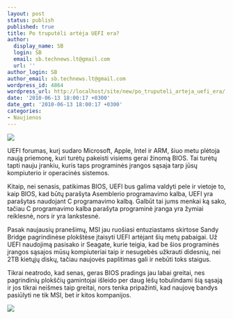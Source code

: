 ```yaml
---
layout: post
status: publish
published: true
title: Po truputėli artėja UEFI era?
author:
  display_name: SB
  login: SB
  email: sb.technews.lt@gmail.com
  url: ''
author_login: SB
author_email: sb.technews.lt@gmail.com
wordpress_id: 4864
wordpress_url: http://localhost/site/new/po_truputeli_arteja_uefi_era/
date: '2010-06-13 18:00:17 +0300'
date_gmt: '2010-06-13 18:00:17 +0300'
categories:
- Naujienos
---
```

<div class="imgright"><img src="http://t3.gstatic.com/images?q=tbn:I0E3dSDRB0syrM:http://www.baloutech.com/e107_images/newspost_images/uefi.jpg"  /></div>
<p>UEFI forumas, kurį sudaro Microsoft, Apple, Intel ir ARM, šiuo metu plėtoja naują priemonę, kuri turėtų pakeisti visiems gerai žinomą BIOS. Tai turėtų tapti nauju įrankiu, kuris taps programinės įrangos sąsaja tarp jūsų kompiuterio ir operacinės sistemos.</p>
<p>Kitaip, nei senasis, patikimas BIOS, UEFI bus galima valdyti pele ir vietoje to, kaip BIOS, kad būtų parašyta Asemblerio programavimo kalba, UEFI yra parašytas naudojant C programavimo kalbą. Galbūt tai jums menkai ką sako, tačiau C programavimo kalba parašyta programinė įranga yra žymiai reiklesnė, nors ir yra lankstesnė.</p>
<p>Pasak naujausių pranešimų, MSI jau ruošiasi entuziastams skirtose Sandy Bridge pagrindinėse plokštėse įtaisyti UEFI artėjant šių metų pabaigai. Už UEFI naudojimą pasisako ir Seagate, kurie teigia, kad be šios programinės įrangos sąsajos mūsų kompiuteriai taip ir nesugebės užkrauti didesnių, nei 2TB kietųjų diskų, tačiau naujovės paplitimas gali ir nebūti toks staigus.</p>
<p>Tikrai neatrodo, kad senas, geras BIOS pradings jau labai greitai, nes pagrindinių plokščių gamintojai išleido per daug lėšų tobulindami šią sąsają ir jos tikrai neišmes taip greitai, nors tenka pripažinti, kad naujovę bandys pasiūlyti ne tik MSI, bet ir kitos kompanijos.</p>
<p><img src="http://www.maximumpc.com/files/u22694/UEFI.jpg" /></p>
